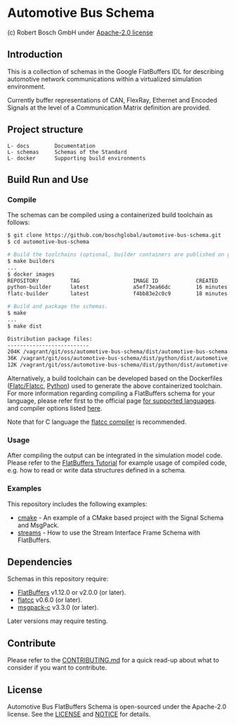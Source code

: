 <!---
  Copyright (c) 2021 for information on the respective copyright owner
  see the NOTICE file and/or the repository https://github.com/boschglobal/automotive-bus-schema

  SPDX-License-Identifier: Apache-2.0
-->

# Automotive Bus Schema

(c) Robert Bosch GmbH under [Apache-2.0 license](https://www.apache.org/licenses/LICENSE-2.0)


## Introduction

This is a collection of schemas in the Google FlatBuffers IDL for describing automotive network communications within a virtualized simulation environment.

Currently buffer representations of CAN, FlexRay, Ethernet and Encoded Signals at the level of a Communication Matrix definition are provided.


## Project structure
```
L- docs        Documentation
L- schemas     Schemas of the Standard
L- docker      Supporting build environments
```


## Build Run and Use

### Compile

The schemas can be compiled using a containerized build toolchain as follows:

```bash
$ git clone https://github.com/boschglobal/automotive-bus-schema.git
$ cd automotive-bus-schema

# Build the toolchains (optional, builder containers are published on ghcr.io).
$ make builders
...
$ docker images
REPOSITORY          TAG                 IMAGE ID            CREATED             SIZE
python-builder      latest              a5ef73ea66dc        16 minutes ago      858MB
flatc-builder       latest              f4bb83e2c0c9        18 minutes ago      324MB

# Build and package the schemas.
$ make
...
$ make dist

Distribution package files:
--------------------------
204K /vagrant/git/oss/automotive-bus-schema/dist/automotive-bus-schema.tar.gz
36K /vagrant/git/oss/automotive-bus-schema/dist/python/dist/automotive_bus_schema-devel-py3-none-any.whl
12K /vagrant/git/oss/automotive-bus-schema/dist/python/dist/automotive-bus-schema-devel.tar.gz
```

Alternatively, a build toolchain can be developed based on the Dockerfiles
([Flatc/Flatcc](docker/flatc-builder/Dockerfile), [Python](docker/python-builder/Dockerfile)) used
to generate the above containerized toolchain. For more information regarding compiling a FlatBuffers schema for your
language, please refer first to the official page [for supported languages](https://google.github.io/flatbuffers/flatbuffers_support.html).
and compiler options listed [here](https://google.github.io/flatbuffers/flatbuffers_guide_using_schema_compiler.html).

Note that for C language the [flatcc compiler](https://google.github.io/flatbuffers/flatbuffers_guide_use_c.html) is recommended.


### Usage

After compiling the output can be integrated in the simulation model code. Please refer to the [FlatBuffers Tutorial](https://google.github.io/flatbuffers/flatbuffers_guide_tutorial.html) for example usage of compiled code, e.g. how to read or write data structures defined in a schema.


### Examples

This repository includes the following examples:

* [cmake](doc/examples/cmake.md) - An example of a CMake based project with the Signal Schema and MsgPack.
* [streams](doc/examples/streams.md) - How to use the Stream Interface Frame Schema with FlatBuffers.


## Dependencies

Schemas in this repository require:

* [FlatBuffers](https://github.com/google/flatbuffers) v1.12.0 or v2.0.0 (or later).
* [flatcc](https://github.com/dvidelabs/flatcc) v0.6.0 (or later).
* [msgpack-c](https://github.com/msgpack/msgpack-c) v3.3.0 (or later).

Later versions may require testing.


## Contribute

Please refer to the [CONTRIBUTING.md](./CONTRIBUTING.md) for a quick read-up about what to consider if you want to contribute.


## License

Automotive Bus FlatBuffers Schema is open-sourced under the Apache-2.0 license. See the [LICENSE](./LICENSE) and [NOTICE](./NOTICE) for details.
